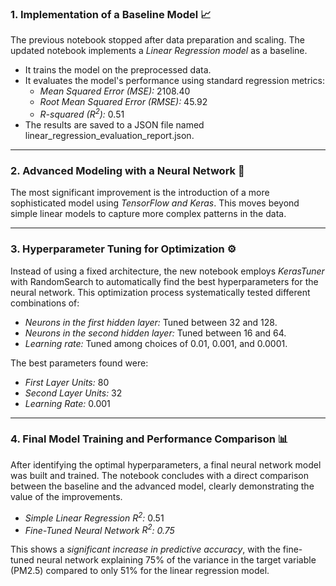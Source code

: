 ### 1. Implementation of a Baseline Model 📈

The previous notebook stopped after data preparation and scaling. The updated notebook implements a *Linear Regression model* as a baseline.

* It trains the model on the preprocessed data.
* It evaluates the model's performance using standard regression metrics:
    * *Mean Squared Error (MSE):* 2108.40
    * *Root Mean Squared Error (RMSE):* 45.92
    * *R-squared ($R^2$):* 0.51
* The results are saved to a JSON file named linear_regression_evaluation_report.json.

***

### 2. Advanced Modeling with a Neural Network 🧠

The most significant improvement is the introduction of a more sophisticated model using *TensorFlow and Keras*. This moves beyond simple linear models to capture more complex patterns in the data.

***

### 3. Hyperparameter Tuning for Optimization ⚙

Instead of using a fixed architecture, the new notebook employs *KerasTuner* with RandomSearch to automatically find the best hyperparameters for the neural network. This optimization process systematically tested different combinations of:
* *Neurons in the first hidden layer:* Tuned between 32 and 128.
* *Neurons in the second hidden layer:* Tuned between 16 and 64.
* *Learning rate:* Tuned among choices of 0.01, 0.001, and 0.0001.

The best parameters found were:
* *First Layer Units:* 80
* *Second Layer Units:* 32
* *Learning Rate:* 0.001

***

### 4. Final Model Training and Performance Comparison 📊

After identifying the optimal hyperparameters, a final neural network model was built and trained. The notebook concludes with a direct comparison between the baseline and the advanced model, clearly demonstrating the value of the improvements.

* *Simple Linear Regression $R^2$:* 0.51
* *Fine-Tuned Neural Network $R^2$:* *0.75*

This shows a *significant increase in predictive accuracy*, with the fine-tuned neural network explaining 75% of the variance in the target variable (PM2.5) compared to only 51% for the linear regression model.
